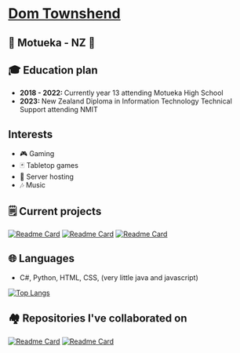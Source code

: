 <a href="https://dtownshend.com"><h1> Dom Townshend </h1></a>

<h2> 📍 Motueka - NZ 📍 </h2>

<h2> 🎓 Education plan </h2>
<ul>
<li> <strong> 2018 - 2022: </strong> Currently year 13 attending Motueka High School </li>
<li> <strong> 2023: </strong> New Zealand Diploma in Information Technology Technical Support attending NMIT </li>
</ul>

<h2> Interests </h2>
<ul>
<li> 🎮 Gaming </li>
<li> 🃏 Tabletop games </li>
<li> 💽 Server hosting </li>
<li> 🎶 Music </li>
</ul>

<h2> 🗒️ Current projects </h2>

[![Readme Card](https://gh-stats.wzernikow.com/api/pin/?username=domitron123&repo=mcskyscape-website&theme=github_dark)](https://github.com/domitron123/mcskyscape-website)
[![Readme Card](https://gh-stats.wzernikow.com/api/pin/?username=domitron123&repo=PasswordGenerator&theme=github_dark)](https://github.com/domitron123/PasswordGenerator)
[![Readme Card](https://gh-stats.wzernikow.com/api/pin/?username=domitron123&repo=dtownshend.com&theme=github_dark)](https://github.com/domitron123/dtownshend.com)

<h2> 🌐 Languages </h2> 
<ul>
<li> C#, Python, HTML, CSS, (very little java and javascript)</li>
</ul>

[![Top Langs](https://gh-stats.wzernikow.com/api/top-langs/?username=domitron123&theme=github_dark&layout=compact)](https://dtownshend.com)

<h2> 🏘️ Repositories I've collaborated on </h2>

[![Readme Card](https://gh-stats.wzernikow.com/api/pin/?username=wzern&repo=12DGT-Maths-Game&theme=github_dark)](https://github.com/wzern/12DGT-Maths-Game)
[![Readme Card](https://gh-stats.wzernikow.com/api/pin/?username=wzern&repo=Retribution&theme=github_dark)](https://github.com/wzern/Retribution)
